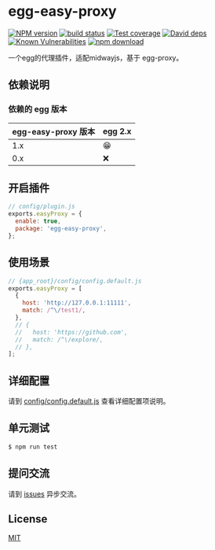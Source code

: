 # egg-easy-proxy

[![NPM version][npm-image]][npm-url]
[![build status][travis-image]][travis-url]
[![Test coverage][codecov-image]][codecov-url]
[![David deps][david-image]][david-url]
[![Known Vulnerabilities][snyk-image]][snyk-url]
[![npm download][download-image]][download-url]

[npm-image]: https://img.shields.io/npm/v/egg-easy-proxy.svg?style=flat-square
[npm-url]: https://npmjs.org/package/egg-easy-proxy
[travis-image]: https://img.shields.io/travis/tingge/egg-easy-proxy.svg?style=flat-square
[travis-url]: https://travis-ci.org/tingge/egg-easy-proxy
[codecov-image]: https://img.shields.io/codecov/c/github/tingge/egg-easy-proxy.svg?style=flat-square
[codecov-url]: https://codecov.io/github/tingge/egg-easy-proxy?branch=master
[david-image]: https://img.shields.io/david/tingge/egg-easy-proxy.svg?style=flat-square
[david-url]: https://david-dm.org/tingge/egg-easy-proxy
[snyk-image]: https://snyk.io/test/npm/egg-easy-proxy/badge.svg?style=flat-square
[snyk-url]: https://snyk.io/test/npm/egg-easy-proxy
[download-image]: https://img.shields.io/npm/dm/egg-easy-proxy.svg?style=flat-square
[download-url]: https://npmjs.org/package/egg-easy-proxy

一个egg的代理插件，适配midwayjs，基于 egg-proxy。

## 依赖说明

### 依赖的 egg 版本

egg-easy-proxy 版本 | egg 2.x 
--- | ---
1.x | 😁
0.x | ❌

## 开启插件

```js
// config/plugin.js
exports.easyProxy = {
  enable: true,
  package: 'egg-easy-proxy',
};
```

## 使用场景

```javascript
// {app_root}/config/config.default.js
exports.easyProxy = [
  {
    host: 'http://127.0.0.1:11111',
    match: /^\/test1/,
  },
  // {
  //   host: 'https://github.com',
  //   match: /^\/explore/,
  // },
];
```

## 详细配置

请到 [config/config.default.js](config/config.default.js) 查看详细配置项说明。

## 单元测试

```bash
$ npm run test
```

## 提问交流

请到 [issues](https://github.com/TingGe/egg-easy-proxy/issues) 异步交流。

## License

[MIT](LICENSE)